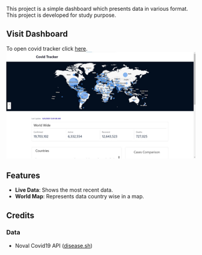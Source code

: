 This project is a simple dashboard which presents data in various format.
This project is developed for study purpose.

## Visit Dashboard
To open covid tracker click [here](https://pratikdas1396.github.io/Covid-Tracker/).
![Image of Yaktocat](/public/application.jpeg)

## Features
* __Live Data__: Shows the most recent data.
* __World Map__: Represents data country wise in a map.

## Credits
### Data
* Noval Covid19 API ([disease.sh](https://disease.sh))

